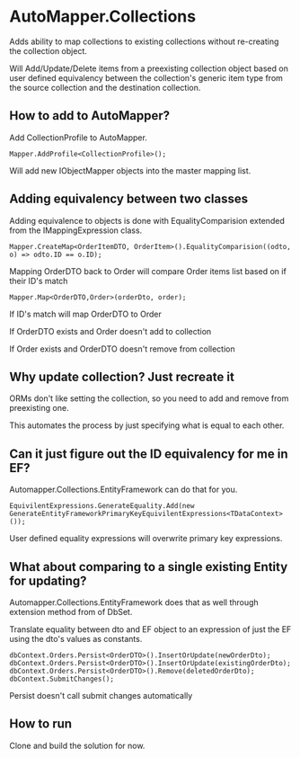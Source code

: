 
AutoMapper.Collections
================================
Adds ability to map collections to existing collections without re-creating the collection object.

Will Add/Update/Delete items from a preexisting collection object based on user defined equivalency between the collection's generic item type from the source collection and the destination collection.

How to add to AutoMapper?
--------------------------------
Add CollectionProfile to AutoMapper.

	Mapper.AddProfile<CollectionProfile>();
Will add new IObjectMapper objects into the master mapping list.

Adding equivalency between two classes
--------------------------------
Adding equivalence to objects is done with EqualityComparision extended from the IMappingExpression class.

	Mapper.CreateMap<OrderItemDTO, OrderItem>().EqualityComparision((odto, o) => odto.ID == o.ID);
Mapping OrderDTO back to Order will compare Order items list based on if their ID's match

	Mapper.Map<OrderDTO,Order>(orderDto, order);
If ID's match will map OrderDTO to Order

If OrderDTO exists and Order doesn't add to collection

If Order exists and OrderDTO doesn't remove from collection

Why update collection?  Just recreate it 
-------------------------------
ORMs don't like setting the collection, so you need to add and remove from preexisting one.

This automates the process by just specifying what is equal to each other.

Can it just figure out the ID equivalency for me in EF?
-------------------------------
Automapper.Collections.EntityFramework can do that for you.
	
	EquivilentExpressions.GenerateEquality.Add(new GenerateEntityFrameworkPrimaryKeyEquivilentExpressions<TDataContext>());
User defined equality expressions will overwrite primary key expressions.

What about comparing to a single existing Entity for updating?
--------------------------------
Automapper.Collections.EntityFramework does that as well through extension method from of DbSet<TEntity>.

Translate equality between dto and EF object to an expression of just the EF using the dto's values as constants.

	dbContext.Orders.Persist<OrderDTO>().InsertOrUpdate(newOrderDto);
	dbContext.Orders.Persist<OrderDTO>().InsertOrUpdate(existingOrderDto);
	dbContext.Orders.Persist<OrderDTO>().Remove(deletedOrderDto);
	dbContext.SubmitChanges();
Persist doesn't call submit changes automatically

How to run
--------------------------------
Clone and build the solution for now.
